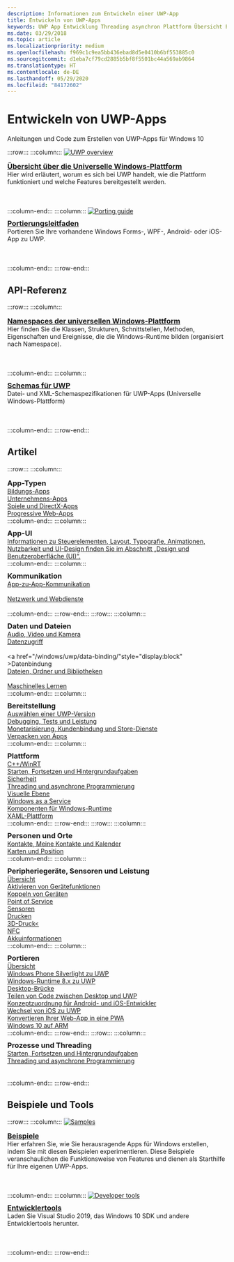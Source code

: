 ```yaml
---
description: Informationen zum Entwickeln einer UWP-App
title: Entwickeln von UWP-Apps
keywords: UWP App Entwicklung Threading asynchron Plattform Übersicht Portal entwickeln Entwickler
ms.date: 03/29/2018
ms.topic: article
ms.localizationpriority: medium
ms.openlocfilehash: f969c1c9ea5bb436ebad8d5e0410b6bf553885c0
ms.sourcegitcommit: d1eba7cf79cd2885b5bf8f5501bc44a569ab9864
ms.translationtype: HT
ms.contentlocale: de-DE
ms.lasthandoff: 05/29/2020
ms.locfileid: "84172602"
---
```

# <a name="develop-uwp-apps"></a>Entwickeln von UWP-Apps

Anleitungen und Code zum Erstellen von UWP-Apps für Windows 10

:::row:::
    :::column:::
        <a href="/windows/uwp/get-started/universal-application-platform-guide">
            <img src="https://docs.microsoft.com//media/hubs/windows/win_developer-uwp.svg" alt="UWP overview" />
        </a><br/>
        <h3 style="margin-top: 10px; margin-bottom: 0px"><a href="/windows/uwp/get-started/universal-application-platform-guide">Übersicht über die Universelle Windows-Plattform</a></h3>
        <p style="margin-top: 0px; margin-bottom: 50px">Hier wird erläutert, worum es sich bei UWP handelt, wie die Plattform funktioniert und welche Features bereitgestellt werden.</p>
    :::column-end:::
    :::column:::
        <a href="/windows/uwp/porting/index">
            <img src="https://docs.microsoft.com/media/illustrations/teams-fast-track.svg" alt="Porting guide" />
        </a><br/>
        <h3 style="margin-top: 10px; margin-bottom: 0px"><a href="/windows/uwp/porting/index">Portierungsleitfaden</a></h3>
        <p style="margin-top: 0px; margin-bottom: 50px">Portieren Sie Ihre vorhandene Windows Forms-, WPF-, Android- oder iOS-App zu UWP.</p>
    :::column-end:::
:::row-end:::

<!-- <ul class="panelContent cardsH" style="margin-left: 1px">
    <li>
        <a href="/windows/uwp/get-started/universal-application-platform-guide" style="display:block">
        <div class="cardSize">
            <div class="cardPadding">
                <div class="card">
                    <div class="cardImageOuter">
                        <div class="cardImage" style="background-color: #f2f2f2">                 
                            <img src="https://docs.microsoft.com//media/hubs/windows/win_developer-uwp.svg" alt=" "/>
                        </div>
                    </div>
                    <div class="cardText">
                        <h3>Overview of the Universal Windows Platform</h3>
                        <p>An explanation of what UWP is, how it works, and the features it provides.</p>
                    </div>
                </div>
            </div>
        </div>
        </a>
    </li>
    <li>
        <a href="/windows/uwp/porting/index" style="display:block">
        <div class="cardSize">
            <div class="cardPadding">
                <div class="card">
                    <div class="cardImageOuter">
                        <div class="cardImage" style="background-color: #f2f2f2">                
                            <img src="https://docs.microsoft.com/media/illustrations/teams-fast-track.svg" alt=" " />
                        </div>
                    </div>                
                    <div class="cardText">
                        <h3>Porting guide</h3>
                        <p>Bring your existing Windows Forms, WPF, Android, or iOS app to UWP. </p>
                    </div>
                </div>
            </div>
        </div>
        </a>
    </li>                 
</ul> -->

## <a name="api-reference"></a>API-Referenz

:::row:::
    :::column:::
        <h3 style="margin-top: 10px; margin-bottom: 0px"><a href="/uwp/api">Namespaces der universellen Windows-Plattform</a></h3>
        <p style="margin-top: 0px; margin-bottom: 50px">Hier finden Sie die Klassen, Strukturen, Schnittstellen, Methoden, Eigenschaften und Ereignisse, die die Windows-Runtime bilden (organisiert nach Namespace).</p>
    :::column-end:::
    :::column:::
        <h3 style="margin-top: 10px; margin-bottom: 0px"><a href="/uwp/schemas/">Schemas für UWP</a></h3>
        <p style="margin-top: 0px; margin-bottom: 50px">Datei- und XML-Schemaspezifikationen für UWP-Apps (Universelle Windows-Plattform)</p>
    :::column-end:::
:::row-end:::

<!-- <ul class="panelContent cardsH" style="margin-left: 1px">
    <li>
        <a href="/uwp/api" style="display:block">
        <div class="cardSize">
            <div class="cardPadding">
                <div class="card">
                    <div class="cardText">
                        <h3>Windows UWP namespaces</h3>
                        <p>The classes, structures, interfaces, methods, properties, and events that make up the Windows Runtime, organized by namespace.</p>
                    </div>
                </div>
            </div>
        </div>
        </a>
    </li>
    <li>
        <a href="/uwp/schemas/" style="display:block">
        <div class="cardSize">
            <div class="cardPadding">
                <div class="card">
                    <div class="cardText">
                        <h3>Schemas for UWP</h3>
                        <p>File and XML schema specifications for Universal Windows Platform (UWP) apps. </p>
                    </div>
                </div>
            </div>
        </div>
        </a>
    </li>                 
</ul> -->

## <a name="articles"></a>Artikel

:::row:::
    :::column:::
        <h3 style="margin-top: 10px; margin-bottom: 0px">App-Typen</h3>
        <a href="/windows/uwp/apps-for-education/">Bildungs-Apps</a><br/>
        <a href="/windows/uwp/enterprise/">Unternehmens-Apps</a><br/>
        <a href="/windows/uwp/gaming/">Spiele und DirectX-Apps</a><br/>
        <a href="/microsoft-edge/progressive-web-apps">Progressive Web-Apps</a><br/>
    :::column-end:::
    :::column:::
        <h3 style="margin-top: 10px; margin-bottom: 0px">App-UI</h3>
        <a href="https://developer.microsoft.com/windows/apps/design">Informationen zu Steuerelementen, Layout, Typografie, Animationen, Nutzbarkeit und UI-Design finden Sie im Abschnitt „Design und Benutzeroberfläche (UI)“.</a><br/>
    :::column-end:::
    :::column:::
        <h3 style="margin-top: 10px; margin-bottom: 0px">Kommunikation</h3>
        <a style="display:block" href="/windows/uwp/app-to-app/">App-zu-App-Kommunikation</a><br/>
        <a style="display:block" href="/windows/uwp/networking/">Netzwerk und Webdienste</a><br/>
    :::column-end:::
:::row-end:::
:::row:::
    :::column:::
        <h3 style="margin-top: 10px; margin-bottom: 0px">Daten und Dateien</h3>
        <a href="/windows/uwp/audio-video-camera/">Audio, Video und Kamera</a><br/>
        <a href="/windows/uwp/data-access/" style="display:block" >Datenzugriff</a><br/>
        <a href="/windows/uwp/data-binding/"style="display:block" >Datenbindung</a><br/>
        <a href="/windows/uwp/files/" style="display:block" >Dateien, Ordner und Bibliotheken</a><br/>
        <a href="/windows/uwp/machine-learning/">Maschinelles Lernen</a><br/>
    :::column-end:::
    :::column:::
        <h3 style="margin-top: 10px; margin-bottom: 0px">Bereitstellung</h3>
        <a href="/windows/uwp/updates-and-versions/choose-a-uwp-version">Auswählen einer UWP-Version</a><br/>
        <a href="/windows/uwp/debug-test-perf/">Debugging, Tests und Leistung</a><br/>
        <a href="/windows/uwp/monetize/">Monetarisierung, Kundenbindung und Store-Dienste</a><br/>
        <a href="/windows/uwp/packaging/">Verpacken von Apps</a><br/>
    :::column-end:::
    :::column:::
        <h3 style="margin-top: 10px; margin-bottom: 0px">Plattform</h3>
        <a href="/windows/uwp/cpp-and-winrt-apis/">C++/WinRT</a><br/>
        <a href="/windows/uwp/launch-resume/">Starten, Fortsetzen und Hintergrundaufgaben</a><br/>
        <a href="/windows/uwp/security/">Sicherheit</a><br/>
        <a href="/windows/uwp/threading-async/">Threading und asynchrone Programmierung</a><br/>
        <a href="/windows/uwp/composition/visual-layer">Visuelle Ebene</a><br/>
        <a href="/windows/uwp/updates-and-versions/application-development-for-windows-as-a-service">Windows as a Service</a><br/>
        <a href="/windows/uwp/winrt-components/">Komponenten für Windows-Runtime</a><br/>
        <a href="/windows/uwp/xaml-platform/">XAML-Plattform</a><br/>
    :::column-end:::
:::row-end:::
:::row:::
    :::column:::
        <h3 style="margin-top: 10px; margin-bottom: 0px">Personen und Orte</h3>
        <a href="/windows/uwp/contacts-and-calendar/">Kontakte, Meine Kontakte und Kalender</a><br/>
        <a href="/windows/uwp/maps-and-location/">Karten und Position</a><br/>
    :::column-end:::
    :::column:::
        <h3 style="margin-top: 10px; margin-bottom: 0px">Peripheriegeräte, Sensoren und Leistung</h3>
        <a href="/windows/uwp/contacts-and-calendar/">Übersicht</a><br/>
        <a href="/windows/uwp/devices-sensors/enable-device-capabilities">Aktivieren von Gerätefunktionen</a><br/>
        <a href="/windows/uwp/devices-sensors/pair-devices">Koppeln von Geräten</a><br/>
        <a href="/windows/uwp/devices-sensors/point-of-service">Point of Service</a><br/>
        <a href="/windows/uwp/devices-sensors/sensors">Sensoren</a><br/>
        <a href="/windows/uwp/devices-sensors/printing-and-scanning">Drucken</a><br/>
        <a href="/windows/uwp/devices-sensors/3d-printing">3D-Druck<</a><br/>
        <a href="/windows/uwp/devices-sensors/nfc">NFC</a><br/>
        <a href="/windows/uwp/devices-sensors/get-battery-info">Akkuinformationen</a><br/>
    :::column-end:::
    :::column:::
        <h3 style="margin-top: 10px; margin-bottom: 0px">Portieren</h3>
        <a href="/windows/uwp/porting/">Übersicht</a><br/>
        <a href="/windows/uwp/porting/wpsl-to-uwp-root">Windows Phone Silverlight zu UWP</a><br/>
        <a href="/windows/uwp/porting/w8x-to-uwp-root">Windows-Runtime 8.x zu UWP</a><br/>
        <a href="/windows/uwp/porting/desktop-to-uwp-root">Desktop-Brücke</a><br/>
        <a href="/windows/uwp/porting/desktop-to-uwp-migrate">Teilen von Code zwischen Desktop und UWP</a><br/>
        <a href="/windows/uwp/porting/android-ios-uwp-map">Konzeptzuordnung für Android- und iOS-Entwickler</a><br/>
        <a href="/windows/uwp/porting/ios-to-uwp-root">Wechsel von iOS zu UWP</a><br/>
        <a href="/microsoft-edge/progressive-web-apps">Konvertieren Ihrer Web-App in eine PWA</a><br/>
        <a href="/windows/uwp/porting/apps-on-arm">Windows 10 auf ARM</a><br/>
    :::column-end:::
:::row-end:::
:::row:::
    :::column:::
        <h3 style="margin-top: 10px; margin-bottom: 0px">Prozesse und Threading</h3>
        <a href="/windows/uwp/launch-resume/">Starten, Fortsetzen und Hintergrundaufgaben</a><br/>
        <a href="/windows/uwp/threading-async/">Threading und asynchrone Programmierung</a><br/><br/><br/>
    :::column-end:::
:::row-end:::


 ## <a name="samples-and-tools"></a>Beispiele und Tools

 :::row:::
    :::column:::
        <a href="https://developer.microsoft.com/windows/samples">
            <img src="https://docs.microsoft.com/media/illustrations/sql-database-develop.svg" alt="Samples" />
        </a><br/>
        <h3 style="margin-top: 10px; margin-bottom: 0px"><a href="https://developer.microsoft.com/windows/samples">Beispiele</a></h3>
        <p style="margin-top: 0px; margin-bottom: 50px">Hier erfahren Sie, wie Sie herausragende Apps für Windows erstellen, indem Sie mit diesen Beispielen experimentieren. Diese Beispiele veranschaulichen die Funktionsweise von Features und dienen als Starthilfe für Ihre eigenen UWP-Apps.</p>
    :::column-end:::
    :::column:::
        <a href="https://developer.microsoft.com/windows/downloads">
            <img src="https://docs.microsoft.com/media/illustrations/sql-get-started-download.svg" alt="Developer tools" />
        </a><br/>
        <h3 style="margin-top: 10px; margin-bottom: 0px"><a href="https://developer.microsoft.com/windows/downloads">Entwicklertools</a></h3>
        <p style="margin-top: 0px; margin-bottom: 50px">Laden Sie Visual Studio 2019, das Windows 10 SDK und andere Entwicklertools herunter.</p>
    :::column-end:::
:::row-end:::
